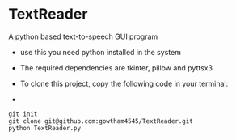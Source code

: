 # TextReader
A python based text-to-speech GUI program

-  use this you need python installed in the system
- The required dependencies are tkinter, pillow and pyttsx3

- To clone this project, copy the following code in your terminal:

-


    git init
    git clone git@github.com:gowtham4545/TextReader.git
    python TextReader.py
